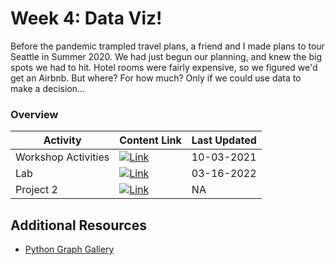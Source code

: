 # Week 4: Data Viz!

Before the pandemic trampled travel plans, a friend and I made plans to tour Seattle in Summer 2020. We had just begun our planning, and knew the big spots we had to hit. Hotel rooms were fairly expensive, so we figured we'd get an Airbnb. But where? For how much? Only if we could use data to make a decision...

### Overview
| **Activity**                   | Content Link    | Last Updated |
| ---------------                | --------------- | ----------   |
| Workshop Activities            | [![Link](../tools/buttons/open-markdown.svg)](workshop/README.md) | 10-03-2021 | 
| Lab                            | [![Link](../tools/buttons/open-markdown.svg)](lab/README.md)  | 03-16-2022 |
| Project 2                      | [![Link](../tools/buttons/open-article.svg)](../projects/project-2/README.md)  | NA |         

## Additional Resources
- [Python Graph Gallery](https://python-graph-gallery.com/)
